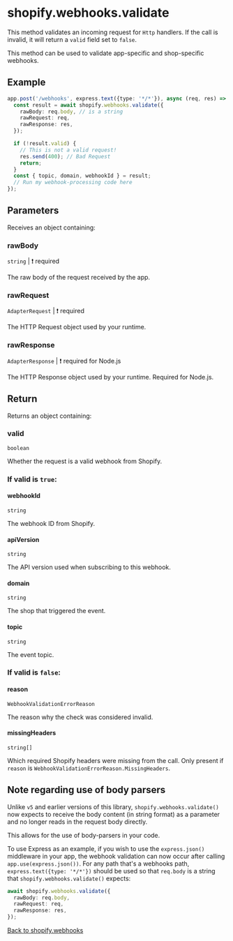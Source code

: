 # shopify.webhooks.validate

This method validates an incoming request for `Http` handlers.
If the call is invalid, it will return a `valid` field set to `false`.

This method can be used to validate app-specific and shop-specific webhooks.

## Example

```ts
app.post('/webhooks', express.text({type: '*/*'}), async (req, res) => {
  const result = await shopify.webhooks.validate({
    rawBody: req.body, // is a string
    rawRequest: req,
    rawResponse: res,
  });

  if (!result.valid) {
    // This is not a valid request!
    res.send(400); // Bad Request
    return;
  }
  const { topic, domain, webhookId } = result;
  // Run my webhook-processing code here
});
```

## Parameters

Receives an object containing:

### rawBody

`string` | :exclamation: required

The raw body of the request received by the app.

### rawRequest

`AdapterRequest` | :exclamation: required

The HTTP Request object used by your runtime.

### rawResponse

`AdapterResponse` | :exclamation: required for Node.js

The HTTP Response object used by your runtime. Required for Node.js.

## Return

Returns an object containing:

### valid

`boolean`

Whether the request is a valid webhook from Shopify.

### If valid is `true`:

#### webhookId

`string`

The webhook ID from Shopify.

#### apiVersion

`string`

The API version used when subscribing to this webhook.

#### domain

`string`

The shop that triggered the event.

#### topic

`string`

The event topic.

### If valid is `false`:

#### reason

`WebhookValidationErrorReason`

The reason why the check was considered invalid.

#### missingHeaders

`string[]`

Which required Shopify headers were missing from the call.
Only present if `reason` is `WebhookValidationErrorReason.MissingHeaders`.

## Note regarding use of body parsers

Unlike `v5` and earlier versions of this library, `shopify.webhooks.validate()` now expects to receive the body content (in string format) as a parameter and no longer reads in the request body directly.

This allows for the use of body-parsers in your code.

To use Express as an example, if you wish to use the `express.json()` middleware in your app, the webhook validation can now occur after calling `app.use(express.json())`.
For any path that's a webhooks path, `express.text({type: '*/*'})` should be used so that `req.body` is a string that `shopify.webhooks.validate()` expects:

```ts
await shopify.webhooks.validate({
  rawBody: req.body,
  rawRequest: req,
  rawResponse: res,
});
```

[Back to shopify.webhooks](./README.md)
